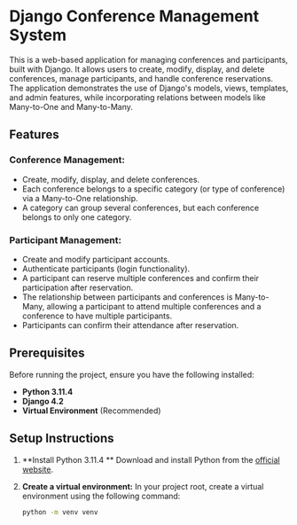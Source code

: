 # Django Conference Management System

This is a web-based application for managing conferences and participants, built with Django. It allows users to create, modify, display, and delete conferences, manage participants, and handle conference reservations. The application demonstrates the use of Django's models, views, templates, and admin features, while incorporating relations between models like Many-to-One and Many-to-Many.

## Features

### Conference Management:
- Create, modify, display, and delete conferences.
- Each conference belongs to a specific category (or type of conference) via a Many-to-One relationship.
- A category can group several conferences, but each conference belongs to only one category.

### Participant Management:
- Create and modify participant accounts.
- Authenticate participants (login functionality).
- A participant can reserve multiple conferences and confirm their participation after reservation.
- The relationship between participants and conferences is Many-to-Many, allowing a participant to attend multiple conferences and a conference to have multiple participants.
- Participants can confirm their attendance after reservation.

## Prerequisites

Before running the project, ensure you have the following installed:
- **Python 3.11.4**
- **Django 4.2**
- **Virtual Environment** (Recommended)

## Setup Instructions

1. **Install Python 3.11.4 **
   Download and install Python from the [official website](https://www.python.org/downloads/).

2. **Create a virtual environment:**
   In your project root, create a virtual environment using the following command:
   ```bash
   python -m venv venv
